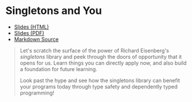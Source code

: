 Singletons and You
==================

-   [Slides (HTML)](http://talks.jle.im/singletons/singleton-slides.html "Slides (HTML)")
-   [Slides (PDF)](http://talks.jle.im/singletons/singleton-slides.pdf "Slides (PDF)")
-   [Markdown Source](http://talks.jle.im/singletons/singleton-slides.md "Markdown Source")

> Let's scratch the surface of the power of Richard Eisenberg's
> *singletons* library and peek through the doors of opportunity that it
> opens for us. Learn things you can directly apply now, and also build
> a foundation for future learning.
>
> Look past the hype and see how the singletons library can benefit your
> programs today through type safety and dependently typed programming!